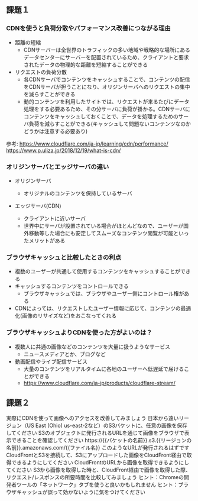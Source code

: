 ## 課題１

### CDNを使うと負荷分散やパフォーマンス改善につながる理由

- 距離の短縮
  - CDNサーバーは全世界のトラフィックの多い地域や戦略的な場所にあるデータセンターにサーバーを配置されているため、クライアントと要求されたデータの物理的な距離を短縮することができる
- リクエストの負荷分散
  - 各CDNサーバでコンテンツをキャッシュすることで、コンテンツの配信をCDNサーバが担うことになり、オリジンサーバへのリクエストの集中を減らすことができる
  - 動的コンテンツを利用したサイトでは、リクエストが来るたびにデータ処理をする必要あるため、その分サーバに負荷が掛かる。CDNサーバにコンテンツをキャッシュしておくことで、データを処理するためのサーバ負荷を減らすことができる(キャッシュして問題ないコンテンツなのかどうかは注意する必要あり)


参考:
https://www.cloudflare.com/ja-jp/learning/cdn/performance/  
https://www.p.uliza.jp/2018/12/19/what-is-cdn/  

### オリジンサーバとエッジサーバの違い
- オリジンサーバ
  - オリジナルのコンテンツを保持しているサーバ

- エッジサーバ(CDN)
  - クライアントに近いサーバ
  - 世界中にサーバが設置されている場合がほとんどなので、ユーザーが国外移動等した場合にも安定してスムーズなコンテンツ閲覧が可能といったメリットがある

### ブラウザキャッシュと比較したときの利点
- 複数のユーザーが共通して使用するコンテンツをキャッシュすることができる
- キャッシュするコンテンツをコントロールできる
  - ブラウザキャッシュでは、ブラウザやユーザー側にコントロール権がある
- CDNによっては、リクエストしたユーザー情報に応じて、コンテンツの最適化(画像のリサイズなど)をおこなってくれる

### ブラウザキャッシュよりCDNを使った方がよいのは？
- 複数人に共通の画像などのコンテンツを大量に扱うようなサービス
  - ニュースメディアとか、ブログなど
- 動画配信やライブ配信サービス
  - 大量のコンテンツをリアルタイムに各地のユーザーへ低遅延で届けることができる
  - https://www.cloudflare.com/ja-jp/products/cloudflare-stream/

## 課題２

実際にCDNを使って画像へのアクセスを改善してみましょう
日本から遠いリージョン（US East (Ohio) us-east-2など）のS3バケットに、任意の画像を保存してください
S3のオブジェクトに発行されるURLを通じて画像をブラウザで表示できることを確認してください
https://{{バケットの名前}}.s3.{{リージョンの名前}}.amazonaws.com/{{ファイル名}}
このようなURLが発行されるはずです
CloudFrontとS3を接続して、S3にアップロードした画像をCloudFront経由で取得できるようにしてください
CloudFrontのURLから画像を取得できるようにしてください
S3から画像を取得した時と、CloudFront経由で画像を取得した際、リクエスト/レスポンスの所要時間を比較してみましょう
ヒント：Chromeの開発者ツールの「ネットワーク」タブを使うと良いかもしれません
ヒント：ブラウザキャッシュが誤って効かないように気をつけてください
